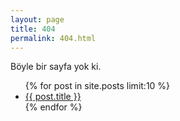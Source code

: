 ```yaml
---
layout: page
title: 404
permalink: 404.html
---
```


Böyle bir sayfa yok ki.

<section>
	<ul class="post-list">
		{% for post in site.posts limit:10 %}
		<li>
			<a href="{{ post.url | prepend: site.baseurl }}">{{ post.title }}</a> 
		</li>
		{% endfor %}
	</ul>
</section>
